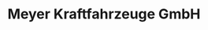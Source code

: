 ---
title: "Meyer Kraftfahrzeuge GmbH"
url: /stolberg-rhld/meyer-kraftfahrzeuge-gmbh/
shop: Autowerkstatt
---